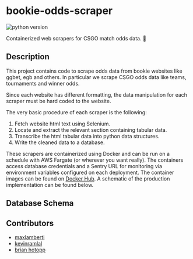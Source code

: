 # bookie-odds-scraper

![python version](https://img.shields.io/badge/python-3.6-blue.svg)

Containerized web scrapers for CSGO match odds data. 🎲


## Description

This project contains code to scrape odds data from bookie websites like ggbet, egb and others. In particular we scrape CSGO odds data like teams, tournaments and winner odds.

Since each website has different formatting, the data manipulation for each scraper must be hard coded to the website. 

The very basic procedure of each scraper is the following:

1. Fetch website html text using Selenium.
2. Locate and extract the relevant section containing tabular data.
3. Transcribe the html tabular data into python data structures.
4. Write the cleaned data to a database.

These scrapers are containerized using Docker and can be run on a schedule with AWS Fargate (or wherever you want really). The containers access database credentials and a Sentry URL for monitoring via environment variables configured on each deployment. The container images can be found on [Docker Hub](https://hub.docker.com/u/maxlamberti). A schematic of the production implementation can be found below.

## Database Schema


## Contributors
- [maxlamberti](https://github.com/maxlamberti)
- [kevinramlal](https://github.com/kevinramlal)
- [brian hotopp](https://github.com/BrianHotopp)
